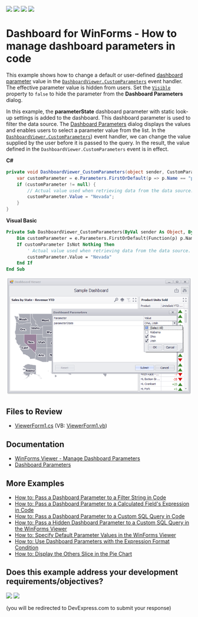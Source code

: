 <!-- default badges list -->
![](https://img.shields.io/endpoint?url=https://codecentral.devexpress.com/api/v1/VersionRange/134061847/24.2.1%2B)
[![](https://img.shields.io/badge/Open_in_DevExpress_Support_Center-FF7200?style=flat-square&logo=DevExpress&logoColor=white)](https://supportcenter.devexpress.com/ticket/details/T635871)
[![](https://img.shields.io/badge/📖_How_to_use_DevExpress_Examples-e9f6fc?style=flat-square)](https://docs.devexpress.com/GeneralInformation/403183)
[![](https://img.shields.io/badge/💬_Leave_Feedback-feecdd?style=flat-square)](#does-this-example-address-your-development-requirementsobjectives)
<!-- default badges end -->
# Dashboard for WinForms - How to manage dashboard parameters in code 

This example shows how to change a default or user-defined [dashboard parameter](https://docs.devexpress.com/Dashboard/16169) value in the [`DashboardViewer.CustomParameters`](https://docs.devexpress.com/Dashboard/DevExpress.DashboardWin.DashboardViewer.CustomParameters) event handler. The effective parameter value is hidden from users. Set the [`Visible`](https://docs.devexpress.com/Dashboard/DevExpress.DashboardCommon.DashboardParameter.Visible) property to `false` to hide the parameter from the **Dashboard Parameters** dialog.

In this example, the **parameterState** dashboard parameter with static look-up settings is added to the dashboard. This dashboard parameter is used to filter the data source. The [Dashboard Parameters](https://docs.devexpress.com/Dashboard/17632) dialog displays the values and enables users to select a parameter value from the list. In the [`DashboardViewer.CustomParameters`](https://docs.devexpress.com/Dashboard/DevExpress.DashboardWin.DashboardViewer.CustomParameters)) event handler, we can change the value supplied by the user before it is passed to the query.
In the result, the value defined in the `DashboardViewer.CustomParameters` event is in effect.

**C#**

```cs
private void DashboardViewer_CustomParameters(object sender, CustomParametersEventArgs e) {
	var customParameter = e.Parameters.FirstOrDefault(p => p.Name == "parameterState");
	if (customParameter != null) {
		// Actual value used when retrieving data from the data source.
		customParameter.Value = "Nevada";
	}
}
```

**Visual Basic**

```vb
Private Sub DashboardViewer_CustomParameters(ByVal sender As Object, ByVal e As CustomParametersEventArgs)
	Dim customParameter = e.Parameters.FirstOrDefault(Function(p) p.Name = "parameterState")
	If customParameter IsNot Nothing Then
		' Actual value used when retrieving data from the data source.
		customParameter.Value = "Nevada"
	End If
End Sub
```
![](/media/8133e08d-3d51-483d-920f-44f642b751cb.png)

## Files to Review

* [ViewerForm1.cs](./CS/CustomParametersExample/ViewerForm1.cs) (VB: [ViewerForm1.vb](./VB/CustomParametersExample/ViewerForm1.vb))

## Documentation

- [WinForms Viewer - Manage Dashboard Parameters](https://docs.devexpress.com/Dashboard/17632/winforms-dashboard/winforms-viewer/manage-dashboard-parameters)
- [Dashboard Parameters](https://docs.devexpress.com/Dashboard/116918)

## More Examples

* [How to: Pass a Dashboard Parameter to a Filter String in Code](https://github.com/DevExpress-Examples/how-to-pass-a-dashboard-parameter-to-a-filter-string-in-code-e5117)
* [How to: Pass a Dashboard Parameter to a Calculated Field's Expression in Code](https://github.com/DevExpress-Examples/how-to-pass-a-dashboard-parameter-to-a-calculated-fields-expression-in-code-e5135)
* [How to: Pass a Dashboard Parameter to a Custom SQL Query in Code](https://github.com/DevExpress-Examples/how-to-pass-a-dashboard-parameter-to-a-custom-sql-query-in-code-e5120)
* [How to: Pass a Hidden Dashboard Parameter to a Custom SQL Query in the WinForms Viewer](https://github.com/DevExpress-Examples/how-to-pass-a-hidden-dashboard-parameter-to-a-custom-sql-query-in-the-winforms-viewer-t338459)
* [How to: Specify Default Parameter Values in the WinForms Viewer](https://github.com/DevExpress-Examples/how-to-specify-default-parameter-values-in-the-winforms-viewer-t475858)
* [How to: Use Dashboard Parameters with the Expression Format Condition](https://github.com/DevExpress-Examples/how-to-usedashboard-parameters-with-the-expressionformat-condition-t260065)
* [How to: Display the Others Slice in the Pie Chart](https://github.com/DevExpress-Examples/how-to-display-pie-chart-others-slice)
<!-- feedback -->
## Does this example address your development requirements/objectives?

[<img src="https://www.devexpress.com/support/examples/i/yes-button.svg"/>](https://www.devexpress.com/support/examples/survey.xml?utm_source=github&utm_campaign=winforms-dashboard-how-to-manage-dashboard-parameters-in-code&~~~was_helpful=yes) [<img src="https://www.devexpress.com/support/examples/i/no-button.svg"/>](https://www.devexpress.com/support/examples/survey.xml?utm_source=github&utm_campaign=winforms-dashboard-how-to-manage-dashboard-parameters-in-code&~~~was_helpful=no)

(you will be redirected to DevExpress.com to submit your response)
<!-- feedback end -->
